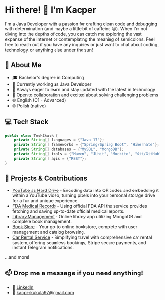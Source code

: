 # Hi there! 👋 I'm Kacper


I'm a Java Developer with a passion for crafting clean code and debugging with determination (and maybe a little bit of caffeine 😉). When I'm not diving into the depths of code, you can catch me exploring the vast expanse of the internet or contemplating the meaning of semicolons. Feel free to reach out if you have any inquiries or just want to chat about coding, technology, or anything else under the sun!

## 🚀 About Me

- 🎓 Bachelor's degree in Computing
- 💼 Currently working as Java Developer
- 🌱 Always eager to learn and stay updated with the latest in technology
- 🤝 Open to collaboration and excited about solving challenging problems
- 🌐 English (C1 - Advanced)
- 🌐 Polish (native)

## 💻 Tech Stack

```java
public class TechStack {
    private String[] languages = {"Java 17"};
    private String[] frameworks = {"Spring/Spring Boot", "Hibernate"};
    private String[] databases = {"MySQL", "MongoDB"};
    private String[] tools = {"Maven", "JUnit", "Mockito", "Git/GitHub", "Docker", "AWS", "Liquibase"};
    private String[] apis = {"REST"};
}
```

## 🚀 Projects & Contributions

- [YouTube as Hard Drive](https://github.com/kacper-kukula/yt-as-harddrive) - Encoding data into QR codes and embedding it within a YouTube video, turning pixels into your personal storage drive for a fun and unique experience.
- [FDA Medical Records](https://github.com/kacper-kukula/medrecords-api) - Using official FDA API the service provides fetching and saving up-to-date official medical reports.
- [Library Management](https://github.com/kacper-kukula/library-app) - Online library app utilizing MongoDB and complete book management.
- [Book Store](https://github.com/kacper-kukula/book-store) - Your go-to online bookstore, complete with user management and catalog browsing.
- [Car Rental Service](https://github.com/kacper-kukula/car-rental) - Simplifying travel with comprehensive car rental system, offering seamless bookings, Stripe secure payments, and instant Telegram notifications.

...and more!

## 📫 Drop me a message if you need anything!

- 💼 [LinkedIn](https://www.linkedin.com/in/kukulakacper/)
- 📧 kacperkukula97@gmail.com
